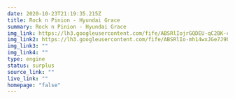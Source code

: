 ```yaml
---
date: 2020-10-23T21:19:35.215Z
title: Rock n Pinion - Hyundai Grace
summary: Rock n Pinion - Hyundai Grace
img_link: https://lh3.googleusercontent.com/fife/ABSRlIojrGQDEU-qC2BK-cPCWSWEfkyP41uOASq835BpA4Ube4nbzZ_-QwmaC8UVv-b2JNA7ef1GU0xu0fAMQpZv7sGV1cOeKXJZ1VQnosa9bHAKoPBCuT4so9-A6wjwjt3zd6ZXaRXBca3y0m6EN05Bn9oqrRVXERxJ2ZCNOwfLU_8xBV5bESLxVxPeJ-rdt0-qNXc5qLbrQt0EmoGE0UzGqpDe-GljyAJoCoM_hxIgIKEJN0qsTk6joW79LQoKcm0dirK634gINK2RhG8nT9O6NySS2fKNQcOZ2LulYtT2prZh6o_Yju1SHYqFQq_aoMi1FBdwOfXRQzL4glYawwngyyDZijqfq9H9fdZzuSao3VZCuXt2ExQr8FCIFuP6xvA6JAYLtydwnPetVcr0FXtO8ipAm_kQF9X6p9PRp8sRLpoVH6YyIqeo2LrVSW8EDG7sLDynnWcOeygk46IDEiy6EM5dL1KxdK54NE-JpIAk1nJAfCtG6C1qpXnyqGiFsOoI0GDq0x24fsDni59GMmzoCkb9w5N1ZexpKggBssaK9--o3Mc6oMt7xqF6jbwRlQJqxwr6hUrWDCvqqTPQFcyt15BWNMKXxnKH67kwA0hMbhsMWaeV2YNdX3eQ2WzSKh30C9oFkX6S76dE4SOG2tZwvGzhMW9EZLD71-JqF_BUW7GjnDc3g8oVNiGHmXiKIVo8va2omkmuYte9T0fjZl-BuW9xH2QKI9XKCg=w738-h650-ft
img_link2: https://lh3.googleusercontent.com/fife/ABSRlIo-mh14wxJGe7J9bR8JOVG1pKc5Gv5hbI5qkB579AUp2yuY8je5zUF50q1l_8l34sKNNjeQXGccKwClBHhOu0KU1e1Wr58f3i9iAgAM_Nu6gSRugI1LYo_HjqAMfphWPumiUMSiul0GBh941BOlNoKm8n78DeLA8efbtT0NqZBpbziRS7UE1xtN8tytJDkz3ykrzJ8dEAm623ugestAUn6xIpTeBZyN3qG-Zcrj2KkoxzVGILHykiDA0W8jZ3mQQD064NmDxdMigoUXNJ0pmrhqaMC-ziadm49r_8xyHakhPGYR8qkOo5vaIhJ0itu1WqLVx28qmo_Hb5W2AkAbptqOtbglltmBhGxzsR7dvZe_m8TXUBDLoask4K9J1Qely9n1QF6W8s5cGdOC3HhRSFiDGZAqj0lzivvP1YdoZTisgSt6_DNN5Z53RBiBhL9IRbUtgcVUdJ8Erz98_oTa2gl3_d9hPs82XRFaQR-PpZjS7jD-fUQwg-Eint0AWKheBnG3_x7Bou_IbQ4dAHJD5jdtMPLkdWkL1ecarVA1KN6rrMKF3jh6inedbbyH_Bu4HqE3L3ulSNoBYIlYi4wdlNGVzuoQKPfKupWJXcdkQQelG4eO9_wwYYkytDdL_Zkt4OxKyF_FOItBcJ6GGmJggsdzS8ce0aUA3VLxyodSNXSyRtMJf4xVzDTUjQ_FsFNNOkIYb16-UiNFAhp1cW6s5ow168qjt3kZfg=w738-h650-ft
img_link3: ""
img_link4: ""
type: engine
status: surplus
source_link: ""
live_link: ""
homepage: "false"
---
```

